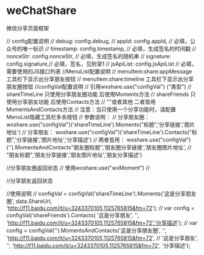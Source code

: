 # weChatShare
微信分享页面框架




// config配置说明
//     debug: config.debug,
//     appId: config.appId, // 必填，公众号的唯一标识
//     timestamp: config.timestamp, // 必填，生成签名的时间戳
//     nonceStr: config.nonceStr, // 必填，生成签名的随机串
//     signature: config.signature,// 必填，签名，见附录1
//     jsApiList: config.jsApiList // 必填，需要使用的JS接口列表
//MenuList配置说明
//      menuItem:share:appMessage     工具栏下显示出分享朋友按钮
//      menuItem:share:timeline     工具栏下显示出分享朋友圈按钮
//configVal配置说明
//     引用wxshare.use("configVal") ("类型")
//                                      shareTimeLine   只使用分享朋友圈功能     后使用Moments方法
//                                      shareFriends    只使用分享朋友功能       后使用Contacts方法
//                                      ""或者其他      二者皆用                 MomentsAndContacts方法
//      注意：当只使用一个分享功能时，请配置MenuList隐藏工具栏多余按钮
//  参数说明：
//          分享朋友圈： wxshare.use("configVal")('shareTimeLine').Moments("标题",'分享链接','图片地址')
//          分享朋友： wxshare.use("configVal")('shareTimeLine').Contacts("标题",'分享链接','图片地址','分享描述')
//          两者皆用： wxshare.use("configVal")('').MomentsAndContacts"朋友圈标题",'朋友圈分享链接','朋友圈图片地址',
//                                                                    "朋友标题",'朋友分享链接','朋友图片地址','朋友分享描述')


//分享朋友圈返回状态
//      使用wxshare.use("wxMoment")
//

//分享朋友返回状态


//使用说明
// configVal = configVal('shareTimeLine').Moments('这是分享朋友圈', data.ShareUrl, 'http://f11.baidu.com/it/u=3243370105,1125765815&fm=72');
// var config = configVal('shareFriends').Contacts( '这是分享朋友',  '', 'http://f11.baidu.com/it/u=3243370105,1125765815&fm=72','分享描述');
// var config = configVal('').MomentsAndContacts('这是分享朋友圈', '', 'http://f11.baidu.com/it/u=3243370105,1125765815&fm=72',
//     '这是分享朋友', '', 'http://f11.baidu.com/it/u=3243370105,1125765815&fm=72', '分享描述');
